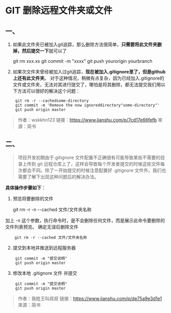 # GIT 删除远程文件夹或文件

## 一、

1. 如果此文件夹已被加入git追踪，那么删除方法很简单，**只需要将此文件夹删掉，然后提交一下**就可以了

	git rm xxx.xx
	git commit -m "xxxx"
	git push yourorigin yourbranch 

2. 如果次文件夹曾经被加入过git追踪，**现在被加入.gitignore里了，但是github上还有此文件夹**。
 对于这种情况，稍微有点复杂，因为已经加入.gitignore的文件或文件夹，无法对其进行提交了，哪怕是将其删除，都无法提交我们用以下方法可以很好的解决这个问题：

		git rm -r --cachedsome-directory
		git commit -m 'Remove the now ignoreddirectory"some-directory"'
		git push origin master

>作者：wskkhn123
链接：https://www.jianshu.com/p/7cd17e66fefb
來源：简书

## 二、

>项目开发初期由于.gitignore 文件配置不正确很有可能导致某些不需要的目录上传到 git 远程仓库上了，这样会导致每个开发者提交的时候这些文件每次都会不同。除了一开始提交的时候注意配置好 .gitignore 文件外，我们也需要了解下出现这种问题后的解决办法。

**具体操作步骤如下**：

1. 预览将要删除的文件

	git rm -r -n --cached 文件/文件夹名称 

 加上 -n 这个参数，执行命令时，是不会删除任何文件，而是展示此命令要删除的文件列表预览。
 确定无误后删除文件

		git rm -r --cached 文件/文件夹名称

2. 提交到本地并推送到远程服务器

		git commit -m "提交说明"
		git push origin master

3. 修改本地 .gitignore 文件 并提交

		git commit -m "提交说明"
		git push origin master

>作者：我姓王叫叔叔
链接：https://www.jianshu.com/p/de75a9e3d1e1
來源：简书

